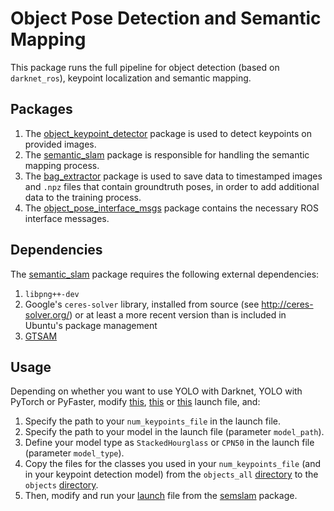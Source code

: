 # Object Pose Detection and Semantic Mapping
This package runs the full pipeline for object detection (based on `darknet_ros`), keypoint localization and semantic mapping.

## Packages
1. The [object_keypoint_detector](object_keypoint_detector) package is used to detect keypoints on provided images.
1. The [semantic_slam](semantic_slam) package is responsible for handling the semantic mapping process.
1. The [bag_extractor](bag_extractor) package is used to save data to timestamped images and `.npz` files that contain groundtruth poses, in order to add additional data to the training process.
1. The [object_pose_interface_msgs](object_pose_interface_msgs) package contains the necessary ROS interface messages.

## Dependencies
The [semantic_slam](semantic_slam) package requires the following external dependencies:
1. `libpng++-dev`
1. Google's `ceres-solver` library, installed from source (see http://ceres-solver.org/) or at least a more recent version than is included in Ubuntu's package management
1. [GTSAM](https://github.com/borglab/gtsam)

## Usage
Depending on whether you want to use YOLO with Darknet, YOLO with PyTorch or PyFaster, modify [this](object_keypoint_detector/launch/object_pose_detection_yolo_darknet.launch), [this](object_keypoint_detector/launch/object_pose_detection_yolo_pytorch.launch) or [this](object_keypoint_detector/launch/object_pose_detection_pyfaster.launch) launch file, and:
1. Specify the path to your `num_keypoints_file` in the launch file.
1. Specify the path to your model in the launch file (parameter `model_path`).
1. Define your model type as `StackedHourglass` or `CPN50` in the launch file (parameter `model_type`).
1. Copy the files for the classes you used in your `num_keypoints_file` (and in your keypoint detection model) from the `objects_all` [directory](semslam/semslam/models/objects_all) to the `objects` [directory](semslam/semslam/models/objects).
1. Then, modify and run your [launch](semslam/semslam/launch) file from the [semslam](semslam/semslam) package.
